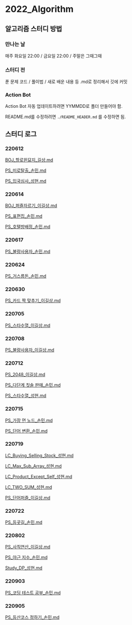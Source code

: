 ﻿# 2022_Algorithm

## 알고리즘 스터디 방법

### 만나는 날

매주 화요일 22:00 / 금요일 22:00 / 주말은 그때그때

### 스터디 전

푼 문제 코드 / 풀이법 / 새로 배운 내용 등 .md로 정리해서 깃에 커밋

### Action Bot
Action Bot 자동 업데이트하려면 YYMMDD로 폴더 만들어야 함.

README.md를 수정하려면 `./README_HEADER.md` 를 수정하면 됨.

## 스터디 로그
### 220612

[BOJ_할로윈묘지_길상.md](https://github.com/HONEYLOOSE/2022_Algorithm/blob/main/220612/BOJ_할로윈묘지_길상.md)

[PS_미로탈출_손민.md](https://github.com/HONEYLOOSE/2022_Algorithm/blob/main/220612/PS_미로탈출_손민.md)

[PS_입국심사_성현.md](https://github.com/HONEYLOOSE/2022_Algorithm/blob/main/220612/PS_입국심사_성현.md)

### 220614

[BOJ_퍼즐자르기_이길상.md](https://github.com/HONEYLOOSE/2022_Algorithm/blob/main/220614/BOJ_퍼즐자르기_이길상.md)

[PS_표편집_손민.md](https://github.com/HONEYLOOSE/2022_Algorithm/blob/main/220614/PS_표편집_손민.md)

[PS_호텔방배정_손민.md](https://github.com/HONEYLOOSE/2022_Algorithm/blob/main/220614/PS_호텔방배정_손민.md)

### 220617

[PS_불량사용자_손민.md](https://github.com/HONEYLOOSE/2022_Algorithm/blob/main/220617/PS_불량사용자_손민.md)

### 220624

[PS_거스름돈_손민.md](https://github.com/HONEYLOOSE/2022_Algorithm/blob/main/220624/PS_거스름돈_손민.md)

### 220630

[PS_카드 짝 맞추기_이길상.md](https://github.com/HONEYLOOSE/2022_Algorithm/blob/main/220630/PS_카드%20짝%20맞추기_이길상.md)

### 220705

[PS_스타수열_이길상.md](https://github.com/HONEYLOOSE/2022_Algorithm/blob/main/220705/PS_스타수열_이길상.md)

### 220708

[PS_불량사용자_이길상.md](https://github.com/HONEYLOOSE/2022_Algorithm/blob/main/220708/PS_불량사용자_이길상.md)

### 220712

[PS_2048_이길상.md](https://github.com/HONEYLOOSE/2022_Algorithm/blob/main/220712/PS_2048_이길상.md)

[PS_다단계 칫솔 판매_손민.md](https://github.com/HONEYLOOSE/2022_Algorithm/blob/main/220712/PS_다단계%20칫솔%20판매_손민.md)

[PS_스타수열_성현.md](https://github.com/HONEYLOOSE/2022_Algorithm/blob/main/220712/PS_스타수열_성현.md)

### 220715

[PS_가장 먼 노드_손민.md](https://github.com/HONEYLOOSE/2022_Algorithm/blob/main/220715/PS_가장%20먼%20노드_손민.md)

[PS_단어 변환_손민.md](https://github.com/HONEYLOOSE/2022_Algorithm/blob/main/220715/PS_단어%20변환_손민.md)

### 220719

[LC_Buying_Selling_Stock_성현.md](https://github.com/HONEYLOOSE/2022_Algorithm/blob/main/220719/LC_Buying_Selling_Stock_성현.md)

[LC_Max_Sub_Array_성현.md](https://github.com/HONEYLOOSE/2022_Algorithm/blob/main/220719/LC_Max_Sub_Array_성현.md)

[LC_Product_Except_Self_성현.md](https://github.com/HONEYLOOSE/2022_Algorithm/blob/main/220719/LC_Product_Except_Self_성현.md)

[LC_TWO_SUM_성현.md](https://github.com/HONEYLOOSE/2022_Algorithm/blob/main/220719/LC_TWO_SUM_성현.md)

[PS_단어퍼즐_이길상.md](https://github.com/HONEYLOOSE/2022_Algorithm/blob/main/220719/PS_단어퍼즐_이길상.md)

### 220722

[PS_등굣길_손민.md](https://github.com/HONEYLOOSE/2022_Algorithm/blob/main/220722/PS_등굣길_손민.md)

### 220802

[PS_사칙연산_이길상.md](https://github.com/HONEYLOOSE/2022_Algorithm/blob/main/220802/PS_사칙연산_이길상.md)

[PS_야근 지수_손민.md](https://github.com/HONEYLOOSE/2022_Algorithm/blob/main/220802/PS_야근%20지수_손민.md)

[Study_DP_성현.md](https://github.com/HONEYLOOSE/2022_Algorithm/blob/main/220802/Study_DP_성현.md)

### 220903

[PS_코딩 테스트 공부_손민.md](https://github.com/HONEYLOOSE/2022_Algorithm/blob/main/220903/PS_코딩%20테스트%20공부_손민.md)

### 220905

[PS_등산코스 정하기_손민.md](https://github.com/HONEYLOOSE/2022_Algorithm/blob/main/220905/PS_등산코스%20정하기_손민.md)

